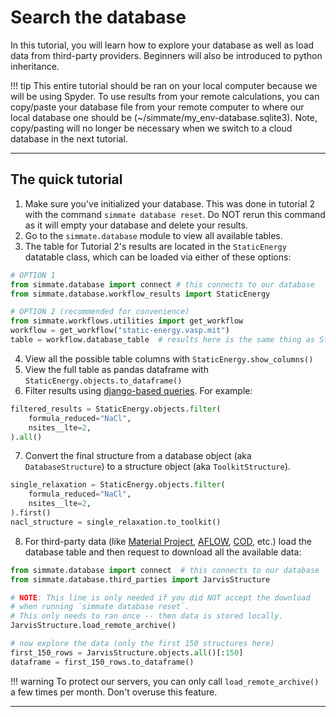
# Search the database

In this tutorial, you will learn how to explore your database as well as load data from third-party providers. Beginners will also be introduced to python inheritance.

!!! tip
    This entire tutorial should be ran on your local computer because we will be using Spyder. To use results from your remote calculations, you can copy/paste your database file from your remote computer to where our local database one should be (~/simmate/my_env-database.sqlite3). Note, copy/pasting will no longer be necessary when we switch to a cloud database in the next tutorial.

----------------------------------------------------------------------

## The quick tutorial

1. Make sure you've initialized your database. This was done in tutorial 2 with the command `simmate database reset`. Do NOT rerun this command as it will empty your database and delete your results.
2. Go to the `simmate.database` module to view all available tables.
3. The table for Tutorial 2's results are located in the `StaticEnergy` datatable class, which can be loaded via either of these options:
```python
# OPTION 1
from simmate.database import connect # this connects to our database
from simmate.database.workflow_results import StaticEnergy

# OPTION 2 (recommended for convenience)
from simmate.workflows.utilities import get_workflow
workflow = get_workflow("static-energy.vasp.mit")
table = workflow.database_table  # results here is the same thing as StaticEnergy above
```
4. View all the possible table columns with `StaticEnergy.show_columns()`
5. View the full table as pandas dataframe with `StaticEnergy.objects.to_dataframe()`
6. Filter results using [django-based queries](https://docs.djangoproject.com/en/4.0/topics/db/queries/). For example:
```python
filtered_results = StaticEnergy.objects.filter(
    formula_reduced="NaCl", 
    nsites__lte=2,
).all()
```
7. Convert the final structure from a database object (aka `DatabaseStructure`) to a structure object (aka `ToolkitStructure`).
```python
single_relaxation = StaticEnergy.objects.filter(
    formula_reduced="NaCl", 
    nsites__lte=2,
).first()
nacl_structure = single_relaxation.to_toolkit()
```
8. For third-party data (like [Material Project](https://materialsproject.org/), [AFLOW](http://aflowlib.org/), [COD](http://www.crystallography.net/cod/), etc.) load the database table and then request to download all the available data:
```python
from simmate.database import connect  # this connects to our database
from simmate.database.third_parties import JarvisStructure

# NOTE: This line is only needed if you did NOT accept the download
# when running `simmate database reset`.
# This only needs to ran once -- then data is stored locally.
JarvisStructure.load_remote_archive()

# now explore the data (only the first 150 structures here)
first_150_rows = JarvisStructure.objects.all()[:150]
dataframe = first_150_rows.to_dataframe()
```

!!! warning
    To protect our servers, you can only call `load_remote_archive()` a few times per month. Don't overuse this feature.

----------------------------------------------------------------------
